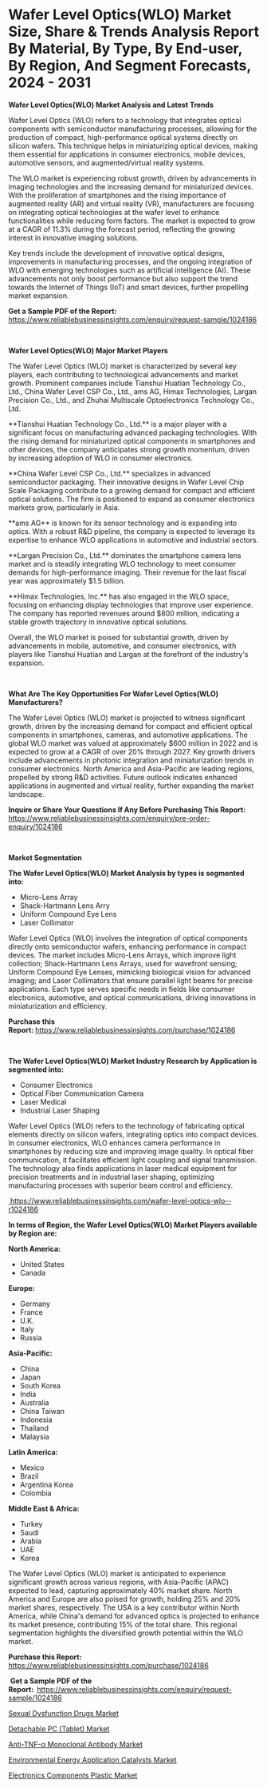 <p><h1>Wafer Level Optics(WLO) Market Size, Share & Trends Analysis Report By Material, By Type, By End-user, By Region, And Segment Forecasts, 2024 - 2031</h1></p><p><strong>Wafer Level Optics(WLO) Market Analysis and Latest Trends</strong></p>
<p><p>Wafer Level Optics (WLO) refers to a technology that integrates optical components with semiconductor manufacturing processes, allowing for the production of compact, high-performance optical systems directly on silicon wafers. This technique helps in miniaturizing optical devices, making them essential for applications in consumer electronics, mobile devices, automotive sensors, and augmented/virtual reality systems.</p><p>The WLO market is experiencing robust growth, driven by advancements in imaging technologies and the increasing demand for miniaturized devices. With the proliferation of smartphones and the rising importance of augmented reality (AR) and virtual reality (VR), manufacturers are focusing on integrating optical technologies at the wafer level to enhance functionalities while reducing form factors. The market is expected to grow at a CAGR of 11.3% during the forecast period, reflecting the growing interest in innovative imaging solutions.</p><p>Key trends include the development of innovative optical designs, improvements in manufacturing processes, and the ongoing integration of WLO with emerging technologies such as artificial intelligence (AI). These advancements not only boost performance but also support the trend towards the Internet of Things (IoT) and smart devices, further propelling market expansion.</p></p>
<p><strong>Get a Sample PDF of the Report:&nbsp;</strong> <a href="https://www.reliablebusinessinsights.com/enquiry/request-sample/1024186">https://www.reliablebusinessinsights.com/enquiry/request-sample/1024186</a></p>
<p>&nbsp;</p>
<p><strong>Wafer Level Optics(WLO) Major Market Players</strong></p>
<p><p>The Wafer Level Optics (WLO) market is characterized by several key players, each contributing to technological advancements and market growth. Prominent companies include Tianshui Huatian Technology Co., Ltd., China Wafer Level CSP Co., Ltd., ams AG, Himax Technologies, Largan Precision Co., Ltd., and Zhuhai Multiscale Optoelectronics Technology Co., Ltd.</p><p>**Tianshui Huatian Technology Co., Ltd.** is a major player with a significant focus on manufacturing advanced packaging technologies. With the rising demand for miniaturized optical components in smartphones and other devices, the company anticipates strong growth momentum, driven by increasing adoption of WLO in consumer electronics.</p><p>**China Wafer Level CSP Co., Ltd.** specializes in advanced semiconductor packaging. Their innovative designs in Wafer Level Chip Scale Packaging contribute to a growing demand for compact and efficient optical solutions. The firm is positioned to expand as consumer electronics markets grow, particularly in Asia.</p><p>**ams AG** is known for its sensor technology and is expanding into optics. With a robust R&D pipeline, the company is expected to leverage its expertise to enhance WLO applications in automotive and industrial sectors.</p><p>**Largan Precision Co., Ltd.** dominates the smartphone camera lens market and is steadily integrating WLO technology to meet consumer demands for high-performance imaging. Their revenue for the last fiscal year was approximately $1.5 billion.</p><p>**Himax Technologies, Inc.** has also engaged in the WLO space, focusing on enhancing display technologies that improve user experience. The company has reported revenues around $800 million, indicating a stable growth trajectory in innovative optical solutions.</p><p>Overall, the WLO market is poised for substantial growth, driven by advancements in mobile, automotive, and consumer electronics, with players like Tianshui Huatian and Largan at the forefront of the industry's expansion.</p></p>
<p>&nbsp;</p>
<p><strong>What Are The Key Opportunities For Wafer Level Optics(WLO) Manufacturers?</strong></p>
<p><p>The Wafer Level Optics (WLO) market is projected to witness significant growth, driven by the increasing demand for compact and efficient optical components in smartphones, cameras, and automotive applications. The global WLO market was valued at approximately $600 million in 2022 and is expected to grow at a CAGR of over 20% through 2027. Key growth drivers include advancements in photonic integration and miniaturization trends in consumer electronics. North America and Asia-Pacific are leading regions, propelled by strong R&D activities. Future outlook indicates enhanced applications in augmented and virtual reality, further expanding the market landscape.</p></p>
<p><strong>Inquire or Share Your Questions If Any Before Purchasing This Report:</strong> <a href="https://www.reliablebusinessinsights.com/enquiry/pre-order-enquiry/1024186">https://www.reliablebusinessinsights.com/enquiry/pre-order-enquiry/1024186</a></p>
<p>&nbsp;</p>
<p><strong>Market Segmentation</strong></p>
<p><strong>The Wafer Level Optics(WLO) Market Analysis by types is segmented into:</strong></p>
<p><ul><li>Micro-Lens Array</li><li>Shack-Hartmann Lens Arry</li><li>Uniform Compound Eye Lens</li><li>Laser Collimator</li></ul></p>
<p><p>Wafer Level Optics (WLO) involves the integration of optical components directly onto semiconductor wafers, enhancing performance in compact devices. The market includes Micro-Lens Arrays, which improve light collection; Shack-Hartmann Lens Arrays, used for wavefront sensing; Uniform Compound Eye Lenses, mimicking biological vision for advanced imaging; and Laser Collimators that ensure parallel light beams for precise applications. Each type serves specific needs in fields like consumer electronics, automotive, and optical communications, driving innovations in miniaturization and efficiency.</p></p>
<p><strong>Purchase this Report:&nbsp;</strong><a href="https://www.reliablebusinessinsights.com/purchase/1024186">https://www.reliablebusinessinsights.com/purchase/1024186</a></p>
<p>&nbsp;</p>
<p><strong>The Wafer Level Optics(WLO) Market Industry Research by Application is segmented into:</strong></p>
<p><ul><li>Consumer Electronics</li><li>Optical Fiber Communication Camera</li><li>Laser Medical</li><li>Industrial Laser Shaping</li></ul></p>
<p><p>Wafer Level Optics (WLO) refers to the technology of fabricating optical elements directly on silicon wafers, integrating optics into compact devices. In consumer electronics, WLO enhances camera performance in smartphones by reducing size and improving image quality. In optical fiber communication, it facilitates efficient light coupling and signal transmission. The technology also finds applications in laser medical equipment for precision treatments and in industrial laser shaping, optimizing manufacturing processes with superior beam control and efficiency.</p></p>
<p><a href="https://www.reliablebusinessinsights.com/wafer-level-optics-wlo--r1024186">&nbsp;https://www.reliablebusinessinsights.com/wafer-level-optics-wlo--r1024186</a></p>
<p><strong>In terms of Region, the Wafer Level Optics(WLO) Market Players available by Region are:</strong></p>
<p>
    <p> <strong> North America: </strong>
        <ul>
            <li>United States</li>
            <li>Canada</li>
        </ul>
        </p> 
    <p> <strong> Europe: </strong>
        <ul>
            <li>Germany</li>
            <li>France</li>
            <li>U.K.</li>
            <li>Italy</li>
            <li>Russia</li>
        </ul>
        </p> 
    <p> <strong> Asia-Pacific: </strong>
        <ul>
            <li>China</li>
            <li>Japan</li>
            <li>South Korea</li>
            <li>India</li>
            <li>Australia</li>
            <li>China Taiwan</li>
            <li>Indonesia</li>
            <li>Thailand</li>
            <li>Malaysia</li>
        </ul>
        </p> 
    <p> <strong> Latin America: </strong>
        <ul>
            <li>Mexico</li>
            <li>Brazil</li>
            <li>Argentina Korea</li>
            <li>Colombia</li>
        </ul>
        </p> 
    <p> <strong> Middle East & Africa: </strong>
        <ul>
            <li>Turkey</li>
            <li>Saudi</li>
            <li>Arabia</li>
            <li>UAE</li>
            <li>Korea</li>
        </ul>
    </p>
    </p>
<p><p>The Wafer Level Optics (WLO) market is anticipated to experience significant growth across various regions, with Asia-Pacific (APAC) expected to lead, capturing approximately 40% market share. North America and Europe are also poised for growth, holding 25% and 20% market shares, respectively. The USA is a key contributor within North America, while China's demand for advanced optics is projected to enhance its market presence, contributing 15% of the total share. This regional segmentation highlights the diversified growth potential within the WLO market.</p></p>
<p><strong>Purchase this Report: </strong><a href="https://www.reliablebusinessinsights.com/purchase/1024186">https://www.reliablebusinessinsights.com/purchase/1024186</a></p>
<p>&nbsp;<strong>Get a Sample PDF of the Report:&nbsp;&nbsp;</strong><a href="https://www.reliablebusinessinsights.com/enquiry/request-sample/1024186">https://www.reliablebusinessinsights.com/enquiry/request-sample/1024186</a></p>
<p><strong></strong></p>
<p><p><a href="https://www.linkedin.com/pulse/future-ready-strategic-insights-global-sexual-dysfunction-rtdse?trackingId=H73MfFGySbGsz4nE7Oqrxw%3D%3D">Sexual Dysfunction Drugs Market</a></p><p><a href="https://github.com/SamiaChowdhury801/Market-Research-Report-List-1/blob/main/detachable-pc-tablet-market.md">Detachable PC (Tablet) Market</a></p><p><a href="https://github.com/LilianFaulkner65/Market-Research-Report-List-1/blob/main/anti-tnf-a-monoclonal-antibody-market.md">Anti-TNF-α Monoclonal Antibody Market</a></p><p><a href="https://issuu.com/reportprime-2/docs/environmental-energy-application-ca_36df0c3485d45b">Environmental Energy Application Catalysts Market</a></p><p><a href="https://issuu.com/reportprime-2/docs/electronics-components-plastic-mark_0c6bfb34fd6355">Electronics Components Plastic Market</a></p></p>